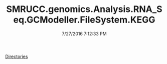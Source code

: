 ﻿---
title: SMRUCC.genomics.Analysis.RNA_Seq.GCModeller.FileSystem.KEGG
date: 7/27/2016 7:12:33 PM
---

[Directories](T-SMRUCC.genomics.Analysis.RNA_Seq.GCModeller.FileSystem.KEGG.Directories.html)
